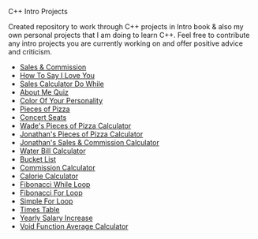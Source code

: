 C++ Intro Projects

Created repository to work through C++ projects in Intro book & also my own personal projects that I am doing to learn C++. Feel
free to contribute any intro projects you are currently working on and offer positive advice and criticism.

* [Sales & Commission](https://github.com/caledelaura/cppintroprojectsinbook/blob/master/sales%26commission.cpp)
* [How To Say I Love You](https://github.com/caledelaura/cppintroprojectsinbook/blob/master/howtosayiloveyou.cpp)
* [Sales Calculator Do While](https://github.com/caledelaura/cppintroprojectsinbook/blob/master/salescalculatordowhile.cpp)
* [About Me Quiz](https://github.com/caledelaura/cppintroprojectsinbook/blob/master/aboutmequiz.cpp)
* [Color Of Your Personality](https://github.com/caledelaura/cppintroprojectsinbook/blob/master/colorofyourupersonality.cpp)
* [Pieces of Pizza](https://github.com/caledelaura/cppintroprojectsinbook/blob/master/piecesofpizza.cpp) 
* [Concert Seats](https://github.com/caledelaura/cppintroprojectsinbook/blob/master/concertseats.cpp)
* [Wade's Pieces of Pizza Calculator](https://github.com/caledelaura/cppintroprojectsinbook/blob/master/WadeRawlinsonPiecesOfPizza.cpp)
* [Jonathan's Pieces of Pizza Calculator](https://github.com/caledelaura/cppintroprojectsinbook/blob/master/JonathanPiecesOfPizza.cpp)
* [Jonathan's Sales & Commission Calculator](https://github.com/caledelaura/cppintroprojectsinbook/blob/master/JonathanSales%26Commission.cpp)
* [Water Bill Calculator](https://github.com/caledelaura/cppintroprojectsinbook/blob/master/costofwatercalculator.cpp)
* [Bucket List](https://github.com/caledelaura/cppintroprojectsinbook/blob/master/bucketlist.cpp)
* [Commission Calculator](https://github.com/caledelaura/cppintroprojectsinbook/blob/master/commission%20calculator.cpp)
* [Calorie Calculator](https://github.com/caledelaura/cppintroprojectsinbook/blob/master/caloriecalculator.cpp)
* [Fibonacci While Loop](https://github.com/caledelaura/cppintroprojectsinbook/blob/master/fibonacciwhile.cpp) 
* [Fibonacci For Loop](https://github.com/caledelaura/cppintroprojectsinbook/blob/master/fibonaccifor.cpp)
* [Simple For Loop](https://github.com/caledelaura/cppintroprojectsinbook/blob/master/simpeforloop.cpp) 
* [Times Table](https://github.com/caledelaura/cppintroprojectsinbook/blob/master/timestable.cpp)
* [Yearly Salary Increase](https://github.com/caledelaura/cppintroprojectsinbook/blob/master/yearlysalaryincrease.cpp)
* [Void Function Average Calculator](https://github.com/caledelaura/cppintroprojectsinbook/blob/master/averagecalculatorvoidfunc.cpp)
